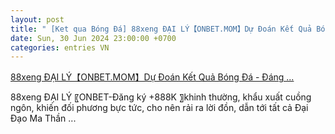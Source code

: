 ```yaml
---
layout: post
title: " [Ket qua Bóng Đá] 88xeng ĐẠI LÝ【ONBET.MOM】Dự Đoán Kết Quả Bóng Đá - Đáng ..."
date: Sun, 30 Jun 2024 23:00:00 +0700
categories: entries VN
---
```

[88xeng ĐẠI LÝ【ONBET.MOM】Dự Đoán Kết Quả Bóng Đá - Đáng ...](https://www.visithcmc.vn/88xeng%20%C4%90%E1%BA%A0I%20L%C3%9D%20484t?484t_88xeng%20%C4%90%E1%BA%A0I%20L%C3%9D.xml)

88xeng ĐẠI LÝ  〖ONBET-Đăng ký +888K 〗khinh thường, khẩu xuất cuồng ngôn, khiến đối phương bực tức, cho nên rải ra lời đồn, dẫn tới tất cả Đại Đạo Ma Thần ...

